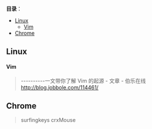
**目录**：
- [Linux](#linux)
    - [Vim](#vim)
- [Chrome](#chrome)



## Linux

#### Vim

> ----------一文带你了解 Vim 的起源 - 文章 - 伯乐在线
> http://blog.jobbole.com/114461/



## Chrome
> surfingkeys
> crxMouse


